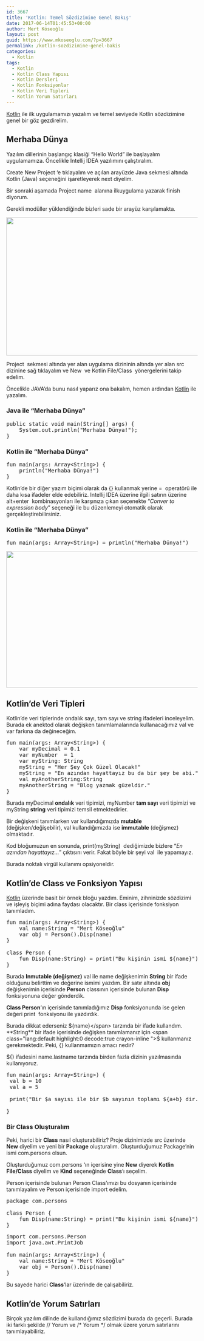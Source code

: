 ```yaml
---
id: 3667
title: 'Kotlin: Temel Sözdizimine Genel Bakış'
date: 2017-06-14T01:45:53+00:00
author: Mert Köseoğlu
layout: post
guid: https://www.mkoseoglu.com/?p=3667
permalink: /kotlin-sozdizimine-genel-bakis
categories:
  - Kotlin
tags:
  - Kotlin
  - Kotlin Class Yapısı
  - Kotlin Dersleri
  - Kotlin Fonksiyonlar
  - Kotlin Veri Tipleri
  - Kotlin Yorum Satırları
---
```

[Kotlin](https://www.mkoseoglu.com/etiket/kotlin-dersleri/) ile ilk uygulamamızı yazalım ve temel seviyede Kotlin sözdizimine genel bir göz gezdirelim.

## Merhaba Dünya

Yazılım dillerinin başlangıç klasiği &#8220;Hello World&#8221; ile başlayalım uygulamamıza. Öncelikle Intellij IDEA yazılımını çalıştıralım.

<span class="lang:default highlight:0 decode:true crayon-inline ">Create New Project</span> &#8216;e tıklayalım ve açılan arayüzde <span class="lang:default highlight:0 decode:true crayon-inline ">Java</span> sekmesi altında <span class="lang:default highlight:0 decode:true crayon-inline ">Kotlin (Java)</span> seçeneğini işaretleyerek <span class="lang:default highlight:0 decode:true crayon-inline ">next</span> diyelim.

Bir sonraki aşamada <span class="lang:default highlight:0 decode:true crayon-inline ">Project name</span>  alanına ilkuygulama yazarak <span class="lang:default highlight:0 decode:true crayon-inline ">finish</span>  diyorum.

Gerekli modüller yüklendiğinde bizleri sade bir arayüz karşılamakta.

<img class="aligncenter size-large wp-image-3668" src="https://www.mkoseoglu.com/wp-content/uploads/2017-06-11-154652_1366x768_scrot-e1497185250578-1024x533.png" alt="" width="700" height="364" srcset="https://www.mkoseoglu.com/wp-content/uploads/2017-06-11-154652_1366x768_scrot-e1497185250578-1024x533.png 1024w, https://www.mkoseoglu.com/wp-content/uploads/2017-06-11-154652_1366x768_scrot-e1497185250578-300x156.png 300w, https://www.mkoseoglu.com/wp-content/uploads/2017-06-11-154652_1366x768_scrot-e1497185250578-768x400.png 768w, https://www.mkoseoglu.com/wp-content/uploads/2017-06-11-154652_1366x768_scrot-e1497185250578-700x364.png 700w, https://www.mkoseoglu.com/wp-content/uploads/2017-06-11-154652_1366x768_scrot-e1497185250578.png 1345w" sizes="(max-width: 700px) 100vw, 700px" />

<span class="lang:default highlight:0 decode:true crayon-inline ">Project</span>  sekmesi altında yer alan uygulama dizininin altında yer alan src dizinine sağ tıklayalım ve <span class="lang:default highlight:0 decode:true crayon-inline ">New</span>  ve <span class="lang:default highlight:0 decode:true crayon-inline ">Kotlin File/Class</span>  yönergelerini takip edelim.

Öncelikle JAVA&#8217;da bunu nasıl yaparız ona bakalım, hemen ardından [Kotlin](https://www.mkoseoglu.com/etiket/kotlin-dersleri/) ile yazalım.

### Java ile &#8220;Merhaba Dünya&#8221;

<pre class="lang:default decode:true ">public static void main(String[] args) {
    System.out.println("Merhaba Dünya!");
}</pre>

### Kotlin ile &#8220;Merhaba Dünya&#8221;

<pre class="lang:default decode:true">fun main(args: Array&lt;String&gt;) {
    println("Merhaba Dünya!")
}</pre>

Kotlin&#8217;de bir diğer yazım biçimi olarak da <span class="lang:default highlight:0 decode:true crayon-inline ">{}</span> kullanmak yerine <span class="lang:default highlight:0 decode:true crayon-inline ">=</span>  operatörü ile daha kısa ifadeler elde edebiliriz. Intellij IDEA üzerine ilgili satırın üzerine <span class="lang:default highlight:0 decode:true crayon-inline ">alt+enter</span>  kombinasyonları ile karşınıza çıkan seçenekte &#8220;_Conver to expression body_&#8221; seçeneği ile bu düzenlemeyi otomatik olarak gerçekleştirebilirsiniz.

### Kotlin ile &#8220;Merhaba Dünya&#8221;

<pre class="lang:default decode:true ">fun main(args: Array&lt;String&gt;) = println("Merhaba Dünya!")</pre>

<img class="aligncenter size-large wp-image-3671" src="https://www.mkoseoglu.com/wp-content/uploads/2017-06-11-170324_1366x768_scrot-e1497189836561-1024x526.png" alt="" width="700" height="360" srcset="https://www.mkoseoglu.com/wp-content/uploads/2017-06-11-170324_1366x768_scrot-e1497189836561-1024x526.png 1024w, https://www.mkoseoglu.com/wp-content/uploads/2017-06-11-170324_1366x768_scrot-e1497189836561-300x154.png 300w, https://www.mkoseoglu.com/wp-content/uploads/2017-06-11-170324_1366x768_scrot-e1497189836561-768x395.png 768w, https://www.mkoseoglu.com/wp-content/uploads/2017-06-11-170324_1366x768_scrot-e1497189836561-700x360.png 700w, https://www.mkoseoglu.com/wp-content/uploads/2017-06-11-170324_1366x768_scrot-e1497189836561.png 1362w" sizes="(max-width: 700px) 100vw, 700px" />

## Kotlin&#8217;de Veri Tipleri

Kotlin&#8217;de veri tiplerinde ondalık sayı, tam sayı ve string ifadeleri inceleyelim. Burada ek anektod olarak değişken tanımlamalarında kullanacağımız <span class="lang:default highlight:0 decode:true crayon-inline ">val</span> ve <span class="lang:default highlight:0 decode:true crayon-inline ">var</span> farkına da değineceğim.

<pre class="lang:default decode:true ">fun main(args: Array&lt;String&gt;) {
    var myDecimal = 0.1  
    var myNumber  = 1    
    var myString: String  
    myString = "Her Şey Çok Güzel Olacak!"
    myString = "En azından hayattayız bu da bir şey be abi."
    val myAnotherString:String
    myAnotherString = "Blog yazmak güzeldir."
}</pre>

Burada <span class="lang:default highlight:0 decode:true crayon-inline ">myDecimal</span> **ondalık** veri tipimizi, <span class="lang:default highlight:0 decode:true crayon-inline ">myNumber</span> **tam sayı** veri tipimizi ve <span class="lang:default highlight:0 decode:true crayon-inline ">myString</span> **string** veri tipimizi temsil etmektedirler.

Bir değişkeni tanımlarken <span class="lang:default highlight:0 decode:true crayon-inline ">var</span> kullandığımızda **mutable** (değişken/değişebilir), <span class="lang:default highlight:0 decode:true crayon-inline ">val</span> kullandığımızda ise **immutable** (değişmez) olmaktadır.

Kod bloğumuzun en sonunda, <span class="lang:default highlight:0 decode:true crayon-inline ">print(myString)</span>  dediğimizde bizlere &#8220;_En azından hayattayız&#8230;_&#8221; çıktısını verir. Fakat böyle bir şeyi <span class="lang:default highlight:0 decode:true crayon-inline ">val</span>  ile yapamayız.

Burada noktalı virgül kullanımı opsiyoneldir.

## Kotlin&#8217;de Class ve Fonksiyon Yapısı

[Kotlin](https://www.mkoseoglu.com/etiket/kotlin-dersleri/) üzerinde basit bir örnek bloğu yazdım. Eminim, zihninizde sözdizimi ve işleyiş biçimi adına faydası olacaktır. Bir class içerisinde fonksiyon tanımladım.

<pre class="lang:default decode:true ">fun main(args: Array&lt;String&gt;) {
    val name:String = "Mert Köseoğlu"
    var obj = Person().Disp(name)
}

class Person {
    fun Disp(name:String) = print("Bu kişinin ismi ${name}")
}</pre>

Burada **Inmutable (değişmez)** <span class="lang:default highlight:0 decode:true crayon-inline ">val</span> ile name değişkenimin **String** bir ifade olduğunu belirttim ve değerine ismimi yazdım. Bir satır altında **obj** değişkenimin içerisinde **Person** classının içerisinde bulunan **Disp** fonksiyonuna değer gönderdik.

**Class Person**&#8216;ın içerisinde tanımladığımız **Disp** fonksiyonunda ise gelen değeri <span class="lang:default highlight:0 decode:true crayon-inline ">print</span>  fonksiyonu ile yazdırdık.

Burada dikkat ederseniz <span class="lang:default highlight:0 decode:true crayon-inline ">${name}</span> tarzında bir ifade kullandım. **String** bir ifade içerisinde değişken tanımlamanız için <span class="lang:default highlight:0 decode:true crayon-inline ">$</span> kullanmanız gerekmektedir. Peki, <span class="lang:default highlight:0 decode:true crayon-inline ">{}</span> kullanmamızın amacı nedir?

<span class="lang:default highlight:0 decode:true crayon-inline">${}</span> ifadesini <span class="lang:default highlight:0 decode:true crayon-inline ">name.lastname</span> tarzında birden fazla dizinin yazılmasında kullanıyoruz.

<pre class="lang:default decode:true ">fun main(args: Array&lt;String&gt;) {
 val b = 10
 val a = 5
 
 print("Bir $a sayısı ile bir $b sayının toplamı ${a+b} dir.")

}</pre>

### Bir Class Oluşturalım

Peki, harici bir **Class** nasıl oluşturabiliriz? Proje dizinimizde <span class="lang:default highlight:0 decode:true crayon-inline ">src</span> üzerinde **New** diyelim ve yeni bir **Package** oluşturalım. Oluşturduğumuz Package&#8217;nin ismi <span class="lang:default highlight:0 decode:true crayon-inline ">com.persons</span> olsun.

Oluşturduğumuz <span class="lang:default highlight:0 decode:true crayon-inline ">com.persons</span> &#8216;ın içerisine yine **New** diyerek **Kotlin File/Class** diyelim ve **Kind** seçeneğinde **Class**&#8216;ı seçelim.

Person içerisinde bulunan Person Class&#8217;ımızı bu dosyanın içerisinde tanımlayalım ve Person içerisinde import edelim.

<pre class="lang:default decode:true ">package com.persons

class Person {
    fun Disp(name:String) = print("Bu kişinin ismi ${name}")
}</pre>

<pre class="lang:default decode:true">import com.persons.Person
import java.awt.PrintJob

fun main(args: Array&lt;String&gt;) {
    val name:String = "Mert Köseoğlu"
    var obj = Person().Disp(name)
}</pre>

Bu sayede harici **Class**&#8216;lar üzerinde de çalışabiliriz.

## Kotlin&#8217;de Yorum Satırları

Birçok yazılım dilinde de kullandığımız sözdizimi burada da geçerli. Burada iki farklı şekilde <span class="lang:default highlight:0 decode:true crayon-inline">// Yorum</span> ve <span class="lang:default highlight:0 decode:true crayon-inline">/* Yorum */</span> olmak üzere yorum satırlarını tanımlayabiliriz.